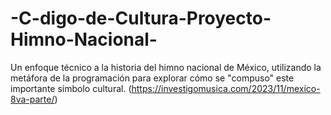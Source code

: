 # -C-digo-de-Cultura-Proyecto-Himno-Nacional-
Un enfoque técnico a la historia del himno nacional de México, utilizando la metáfora de la programación para explorar cómo se "compuso" este importante símbolo cultural.
(https://investigomusica.com/2023/11/mexico-8va-parte/)
